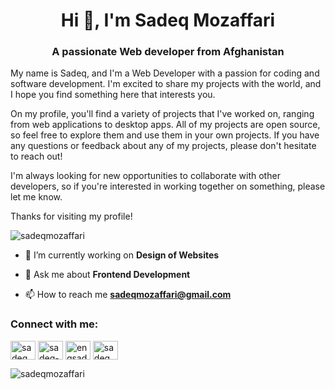 <h1 align="center">Hi 👋, I'm Sadeq Mozaffari</h1>
<h3 align="center">A passionate Web developer from Afghanistan</h3>
<p>
My name is Sadeq, and I'm a Web Developer with a passion for coding and software development. I'm excited to share my projects with the world, and I hope you find something here that interests you. 

On my profile, you'll find a variety of projects that I've worked on, ranging from web applications to desktop apps. All of my projects are open source, so feel free to explore them and use them in your own projects. If you have any questions or feedback about any of my projects, please don't hesitate to reach out! 

I'm always looking for new opportunities to collaborate with other developers, so if you're interested in working together on something, please let me know. 

Thanks for visiting my profile!
</p>
<p align="left"> <img src="https://komarev.com/ghpvc/?username=sadeqmozaffari&label=Profile%20views&color=0e75b6&style=flat" alt="sadeqmozaffari" /> </p>

- 🔭 I’m currently working on **Design of Websites**

- 💬 Ask me about **Frontend Development**

- 📫 How to reach me **sadeqmozaffari@gmail.com**

<h3 align="left">Connect with me:</h3>
<p align="left">
<a href="https://twitter.com/sadeqmozaffari" target="blank"><img align="center" src="https://raw.githubusercontent.com/rahuldkjain/github-profile-readme-generator/master/src/images/icons/Social/twitter.svg" alt="sadeqmozaffari" height="30" width="40" /></a>
<a href="https://linkedin.com/in/sadeq-mozaffari-391a13161" target="blank"><img align="center" src="https://raw.githubusercontent.com/rahuldkjain/github-profile-readme-generator/master/src/images/icons/Social/linked-in-alt.svg" alt="sadeq-mozaffari-391a13161" height="30" width="40" /></a>
<a href="https://fb.com/engsadeqmozaffari" target="blank"><img align="center" src="https://raw.githubusercontent.com/rahuldkjain/github-profile-readme-generator/master/src/images/icons/Social/facebook.svg" alt="engsadeqmozaffari" height="30" width="40" /></a>
<a href="https://instagram.com/sadeq.mozaffari" target="blank"><img align="center" src="https://raw.githubusercontent.com/rahuldkjain/github-profile-readme-generator/master/src/images/icons/Social/instagram.svg" alt="sadeq.mozaffari" height="30" width="40" /></a>
</p>



<p><img align="center" src="https://github-readme-stats.vercel.app/api/top-langs?username=sadeqmozaffari&show_icons=true&locale=en&layout=compact" alt="sadeqmozaffari" /></p>

